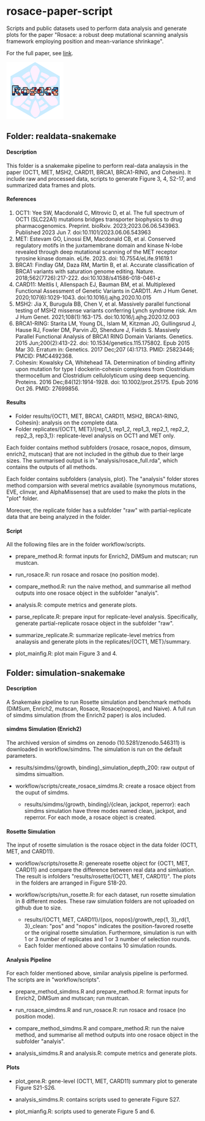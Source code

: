 # rosace-paper-script

Scripts and public datasets used to perform data analysis and generate plots for the paper "Rosace: a robust deep mutational scanning analysis framework employing position and mean-variance shrinkage".

For the full paper, see [link]().

<p align="left">
  <img src="/image/rosace_logo.png" width="150">
</p>

## Folder: realdata-snakemake

#### Description

This folder is a snakemake pipeline to perform real-data analaysis in the paper (OCT1, MET, MSH2, CARD11, BRCA1, BRCA1-RING, and Cohesin). It include raw and processed data, scripts to generate Figure 3, 4, S2-17, and summarized data frames and plots. 

#### References

1. OCT1: Yee SW, Macdonald C, Mitrovic D, et al. The full spectrum of OCT1 (SLC22A1) mutations bridges transporter biophysics to drug pharmacogenomics. Preprint. bioRxiv. 2023;2023.06.06.543963. Published 2023 Jun 7. doi:10.1101/2023.06.06.543963
2. MET: Estevam GO, Linossi EM, Macdonald CB, et al. Conserved regulatory motifs in the juxtamembrane domain and kinase N-lobe revealed through deep mutational scanning of the MET receptor tyrosine kinase domain. eLife. 2023. doi: 10.7554/eLife.91619.1
3. BRCA1: Findlay GM, Daza RM, Martin B, et al. Accurate classification of BRCA1 variants with saturation genome editing. Nature. 2018;562(7726):217-222. doi:10.1038/s41586-018-0461-z
4. CARD11: Meitlis I, Allenspach EJ, Bauman BM, et al. Multiplexed Functional Assessment of Genetic Variants in CARD11. Am J Hum Genet. 2020;107(6):1029-1043. doi:10.1016/j.ajhg.2020.10.015
5. MSH2: Jia X, Burugula BB, Chen V, et al. Massively parallel functional testing of MSH2 missense variants conferring Lynch syndrome risk. Am J Hum Genet. 2021;108(1):163-175. doi:10.1016/j.ajhg.2020.12.003
6. BRCA1-RING: Starita LM, Young DL, Islam M, Kitzman JO, Gullingsrud J, Hause RJ, Fowler DM, Parvin JD, Shendure J, Fields S. Massively Parallel Functional Analysis of BRCA1 RING Domain Variants. Genetics. 2015 Jun;200(2):413-22. doi: 10.1534/genetics.115.175802. Epub 2015 Mar 30. Erratum in: Genetics. 2017 Dec;207 (4):1713. PMID: 25823446; PMCID: PMC4492368.
7. Cohesin: Kowalsky CA, Whitehead TA. Determination of binding affinity upon mutation for type I dockerin-cohesin complexes from Clostridium thermocellum and Clostridium cellulolyticum using deep sequencing. Proteins. 2016 Dec;84(12):1914-1928. doi: 10.1002/prot.25175. Epub 2016 Oct 26. PMID: 27699856.

#### Results

* Folder results/{OCT1, MET, BRCA1, CARD11, MSH2, BRCA1-RING, Cohesin}: analysis on the complete data.
* Folder replicates/{OCT1, MET}/{rep1_1, rep1_2, rep1_3, rep2_1, rep2_2, rep2_3, rep3_1}: replicate-level analysis on OCT1 and MET only. 

Each folder contains method subfolders {rosace, rosace_nopos, dimsum, enrich2, mutscan} that are not included in the github due to their large sizes. The summarised output is in "analysis/rosace_full.rda", which contains the outputs of all methods.

Each folder contains subfolders {analysis, plot}. The "analysis" folder stores method comparsion with several metrics available (synonymous mutations, EVE, clinvar, and AlphaMissense) that are used to make the plots in the "plot" folder.

Moreover, the replicate folder has a subfolder "raw" with partial-replicate data that are being analyzed in the folder.


#### Script

All the following files are in the folder workflow/scripts.

* prepare_method.R: format inputs for Enrich2, DiMSum and mutscan; run mustcan.

* run_rosace.R: run rosace and rosace (no position mode). 

* compare_method.R: run the naive method, and summarise all method outputs into one rosace object in the subfolder "analyis".

* analysis.R: compute metrics and generate plots.

* parse_replicate.R: prepare input for replicate-level analysis. Specifically, generate partial-replicate rosace object in the subfolder "raw".

* summarize_replicate.R: summarize replicate-level metrics from analaysis and generate plots in the replicates/{OCT1, MET}/summary.

* plot_mainfig.R: plot main Figure 3 and 4.


## Folder: simulation-snakemake

#### Description

A Snakemake pipeline to run Rosette simulation and benchmark methods (DiMSum, Enrich2, mutscan, Rosace, Rosace(nopos), and Naive). A full run of simdms simulation (from the Enrich2 paper) is alos included.

#### simdms Simulation (Enrich2)

The archived version of simdms on zenodo (10.5281/zenodo.546311) is downloaded in workflow/simdms. The simulation is run on the default parameters. 

- results/simdms/{growth, binding}_simulation_depth_200: raw output of simdms simualtion.

- workflow/scripts/create_rosace_simdms.R: create a rosace object from the ouput of simdms.
  - results/simdms/{growth, binding}/{clean, jackpot, reperror}: each simdms simulation have three modes named clean, jackpot, and reperror. For each mode, a rosace object is created.

#### Rosette Simulation

The input of rosette simulation is the rosace object in the data folder (OCT1, MET, and CARD11). 

- workflow/scripts/rosette.R: genereate rosette object for {OCT1, MET, CARD11} and compare the difference between real data and simluation. The result is infolders "results/rosette/{OCT1, MET, CARD11}". The plots in the folders are arranged in Figure S18-20.

- workflow/scripts/run_rosette.R: for each dataset, run rosette simulation in 8 different modes. These raw simulation folders are not uploaded on github due to size.
  - results/{OCT1, MET, CARD11}/{pos, nopos}/growth_rep{1, 3}_rd{1, 3}_clean: "pos" and "nopos" indicates the position-favored rosette or the original rosette simulation. Furthermore, simulation is run with 1 or 3 number of replicates and 1 or 3 number of selection rounds.
  - Each folder mentioned above contains 10 simulation rounds. 

#### Analysis Pipeline

For each folder mentioned above, similar analysis pipeline is performed. The scripts are in "workflow/scripts".

- prepare_method_simdms.R and prepare_method.R: format inputs for Enrich2, DiMSum and mutscan; run mustcan.

- run_rosace_simdms.R and run_rosace.R: run rosace and rosace (no position mode). 

- compare_method_simdms.R and compare_method.R: run the naive method, and summarise all method outputs into one rosace object in the subfolder "analyis".

- analysis_simdms.R and analysis.R: compute metrics and generate plots.

#### Plots

- plot_gene.R: gene-level (OCT1, MET, CARD11) summary plot to generate Figure S21-S26.

- analysis_simdms.R: contains scripts used to generate Figure S27.

- plot_mianfig.R: scripts used to generate Figure 5 and 6.

